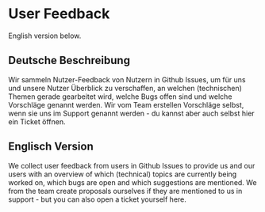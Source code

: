 # User Feedback

English version below.

## Deutsche Beschreibung

Wir sammeln Nutzer-Feedback von Nutzern in Github Issues, um für uns und unsere Nutzer Überblick zu verschaffen, an welchen (technischen) Themen gerade gearbeitet wird, welche Bugs offen sind und welche Vorschläge genannt werden.
Wir vom Team erstellen Vorschläge selbst, wenn sie uns im Support genannt werden - du kannst aber auch selbst hier ein Ticket öffnen.

## Englisch Version

We collect user feedback from users in Github Issues to provide us and our users with an overview of which (technical) topics are currently being worked on, which bugs are open and which suggestions are mentioned.
We from the team create proposals ourselves if they are mentioned to us in support - but you can also open a ticket yourself here.
